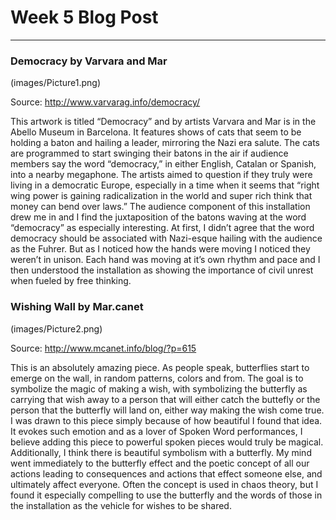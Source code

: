 # Week 5 Blog Post 
------

### Democracy by Varvara and Mar
(images/Picture1.png)
 
Source: http://www.varvarag.info/democracy/

This artwork is titled “Democracy” and by artists Varvara and Mar is in the Abello Museum in Barcelona. It features shows of cats that seem to be holding a baton and hailing a leader, mirroring the Nazi era salute. The cats are programmed to start swinging their batons in the air if audience members say the word “democracy,” in either English, Catalan or Spanish, into a nearby megaphone. The artists aimed to question if they truly were living in a democratic Europe, especially in a time when it seems that “right wing power is gaining radicalization in the world and super rich think that money can bend over laws.” The audience component of this installation drew me in and I find the juxtaposition of the batons waving at the word “democracy” as especially interesting. At first, I didn’t agree that the word democracy should be associated with Nazi-esque hailing with the audience as the Fuhrer. But as I noticed how the hands were moving I noticed they weren’t in unison. Each hand was moving at it’s own rhythm and pace and I then understood the installation as showing the importance of civil unrest when fueled by free thinking.



### Wishing Wall by  Mar.canet

(images/Picture2.png)

 
Source: http://www.mcanet.info/blog/?p=615


This is an absolutely amazing piece. As people speak, butterflies start to emerge on the wall, in random patterns, colors and from. The goal is to symbolize the magic of making a wish, with symbolizing the butterfly as carrying that wish away to a person that will either catch the buttefly or the person that the butterfly will land on, either way making the wish come true. I was drawn to this piece simply because of how beautiful I found that idea. It evokes such emotion and as a lover of Spoken Word performances, I believe adding this piece to powerful spoken pieces would truly be magical. Additionally, I think there is beautiful symbolism with a butterfly. My mind went immediately to the butterfly effect and the poetic concept of all our actions leading to consequences and actions that effect someone else, and ultimately affect everyone. Often the concept is used in chaos theory, but I found it especially compelling to use the butterfly and the words of those in the installation as the vehicle for wishes to be shared.



